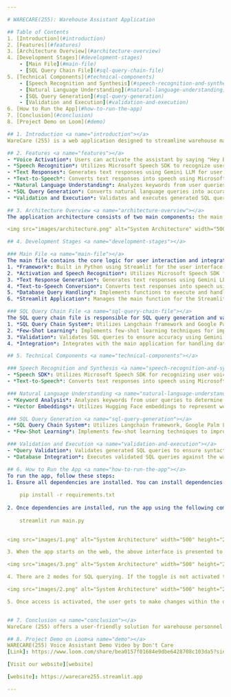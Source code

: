 ```yaml
---

# WARECARE(255): Warehouse Assistant Application

## Table of Contents
1. [Introduction](#introduction)
2. [Features](#features)
3. [Architecture Overview](#architecture-overview)
4. [Development Stages](#development-stages)
    - [Main File](#main-file)
    - [SQL Query Chain File](#sql-query-chain-file)
5. [Technical Components](#technical-components)
    - [Speech Recognition and Synthesis](#speech-recognition-and-synthesis)
    - [Natural Language Understanding](#natural-language-understanding)
    - [SQL Query Generation](#sql-query-generation)
    - [Validation and Execution](#validation-and-execution)
6. [How to Run the App](#how-to-run-the-app)
7. [Conclusion](#conclusion)
8. [Project Demo on Loom](#demo)

## 1. Introduction <a name="introduction"></a>
WareCare (255) is a web application designed to streamline warehouse management by providing a voice-activated assistant, Bob, capable of interpreting natural language queries and generating SQL queries for interaction with the warehouse database. This application aims to assist warehouse personnel who lack expertise in database queries by providing an intuitive and efficient means of accessing warehouse data.

## 2. Features <a name="features"></a>
- *Voice Activation*: Users can activate the assistant by saying "Hey Bob".
- *Speech Recognition*: Utilizes Microsoft Speech SDK to recognize user voice commands.
- *Text Responses*: Generates text responses using Gemini LLM for user queries and SQL results.
- *Text-to-Speech*: Converts text responses into speech using Microsoft Azure Web Services.
- *Natural Language Understanding*: Analyzes keywords from user queries to determine intent and context.
- *SQL Query Generation*: Converts natural language queries into accurate SQL queries using a specialized SQL query chain system.
- *Validation and Execution*: Validates and executes generated SQL queries against the warehouse database.

## 3. Architecture Overview <a name="architecture-overview"></a>
The application architecture consists of two main components: the main file responsible for user interaction and the SQL query chain file for SQL query generation and validation.

<img src="images/architecture.png" alt="System Architecture" width="500" height="250">

## 4. Development Stages <a name="development-stages"></a>

### Main File <a name="main-file"></a>
The main file contains the core logic for user interaction and integration with speech recognition and synthesis services. It follows these key stages:
1. *Framework*: Built in Python using Streamlit for the user interface.
2. *Activation and Speech Recognition*: Utilizes Microsoft Speech SDK for activating the assistant and recognizing user speech.
3. *Text Response Generation*: Generates text responses using Gemini LLM for user queries and system messages.
4. *Text-to-Speech Conversion*: Converts text responses into speech using Microsoft Azure Web Services.
5. *Database Query Handling*: Implements functions to execute and handle database-related queries.
6. *Streamlit Application*: Manages the main function for the Streamlit application, handling user interactions and responses.

### SQL Query Chain File <a name="sql-query-chain-file"></a>
The SQL query chain file is responsible for SQL query generation and validation. It involves the following stages:
1. *SQL Query Chain System*: Utilizes Langchain framework and Google Palm LLM for natural language understanding and SQL query generation.
2. *Few-Shot Learning*: Implements few-shot learning techniques for improving query understanding.
3. *Validation*: Validates SQL queries to ensure accuracy using Gemini LLM.
4. *Integration*: Integrates with the main application for handling database-related queries.

## 5. Technical Components <a name="technical-components"></a>

### Speech Recognition and Synthesis <a name="speech-recognition-and-synthesis"></a>
- *Speech SDK*: Utilizes Microsoft Speech SDK for recognizing user voice commands and converting text responses into speech.
- *Text-to-Speech*: Converts text responses into speech using Microsoft Azure Web Services.

### Natural Language Understanding <a name="natural-language-understanding"></a>
- *Keyword Analysis*: Analyzes keywords from user queries to determine intent and context.
- *Vector Embeddings*: Utilizes Hugging Face embeddings to represent words or sentences in a multi-dimensional space for semantic understanding.

### SQL Query Generation <a name="sql-query-generation"></a>
- *SQL Query Chain System*: Utilizes Langchain framework, Google Palm LLM, and Chroma DB for natural language understanding and SQL query generation.
- *Few-Shot Learning*: Implements few-shot learning techniques to improve query understanding based on limited training examples.

### Validation and Execution <a name="validation-and-execution"></a>
- *Query Validation*: Validates generated SQL queries to ensure syntactic correctness and adherence to database constraints.
- *Database Integration*: Executes validated SQL queries against the warehouse database for data retrieval and manipulation.

## 6. How to Run the App <a name="how-to-run-the-app"></a>
To run the app, follow these steps:
1. Ensure all dependencies are installed. You can install dependencies using pip:
    
    pip install -r requirements.txt
    
2. Once dependencies are installed, run the app using the following command:
    
    streamlit run main.py
    

<img src="images/1.png" alt="System Architecture" width="500" height="250">

3. When the app starts on the web, the above interface is presented to the user from which the user can interact with our voice assistant through natural language.

<img src="images/3.png" alt="System Architecture" width="500" height="250">

4. There are 2 modes for SQL querying. If the toggle is not activated the user is denied permission to make any insertions, updations or deletions in the database as shown above.

<img src="images/2.png" alt="System Architecture" width="500" height="250">

5. Once access is activated, the user gets to make changes within the database. Also after each query, the user is asked for confirmation to commit changes. At this point the user can choose to rollback the changes made as well.


## 7. Conclusion <a name="conclusion"></a>
WareCare (255) offers a user-friendly solution for warehouse personnel to interact with the warehouse database using natural language voice commands. By integrating advanced speech recognition, natural language understanding, and SQL query generation techniques, the application simplifies the query process and empowers users to access warehouse data efficiently.

## 8. Project Demo on Loom<a name="demo"></a>
WARECARE(255) Voice Assistant Demo Video by Don't Care
[Link]: https://www.loom.com/share/bea0157f01684e9dbe6428708c103da5?sid=0f765f52-43fc-48b0-96b4-24da81704e47

[Visit our website][website]

[website]: https://warecare255.streamlit.app

---
```

